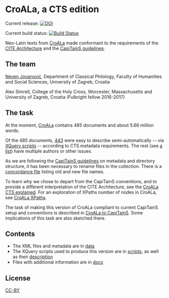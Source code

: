 # CroALa, a CTS edition

Current release: [![DOI](https://zenodo.org/badge/69696146.svg)](https://zenodo.org/badge/latestdoi/69696146)

Current build status: [![Build Status](https://travis-ci.org/nevenjovanovic/cts-croala.svg?branch=master)](https://travis-ci.org/nevenjovanovic/cts-croala)

Neo-Latin texts from [CroALa](http://croala.ffzg.unizg.hr) made conformant to the requirements of the [CITE Architecture](http://cite-architecture.github.io/) and the [CapiTainS guidelines](http://capitains.github.io/pages/guidelines).


## The team

[Neven Jovanović](http://orcid.org/0000-0002-9119-399X), Department of Classical Philology, Faculty of Humanities and Social Sciences, University of Zagreb, Croatia

Alex Simrell, College of the Holy Cross, Worcester, Massachusetts and University of Zagreb, Croatia (Fulbright fellow 2016-2017)

## The task

At the moment, [CroALa](https://github.com/nevenjovanovic/croatiae-auctores-latini-textus) contains 485 documents and about 5.66 million words.

Of the 485 documents, [443](docs/notcroalactsmulti.list) were easy to describe semi-automatically -- via [XQuery scripts](scripts/Scripts.md) -- according to CTS metadata requirements.  The rest (see [a list](docs/croalactsmulti.list)) have multiple authors or other issues.

As we are following the [CapiTainS guidelines](http://capitains.github.io/pages/guidelines) on metadata and directory structure, it has been necessary to rename files in the collection. There is a [concordance file](docs/croalactsconcordance.xml) listing old and new file names.

To learn why we chose to depart from the CapiTainS conventions, and to provide a different interpretation of the CITE Architecture, see the [CroALa CTS explained](CroALa-CTS-explained.md). For an exploration of XPaths number of nodes in CroALa, see [CroALa XPaths](CroALa-XPaths.md).

The task of making this version of CroALa compliant to current CapiTainS setup and conventions is described in [CroALa to CapiTainS](CroALa-CapiTainS.md). Some implications of this task are also sketched there.

## Contents

+ The XML files and metadata are in [data](data)
+ The XQuery scripts used to produce this version are in [scripts](scripts), as well as their [description](scripts/Scripts.md)
+ Files with additional information are in [docs](docs)

## License

[CC-BY](LICENSE.md)

